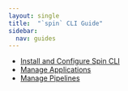 ```yaml
---
layout: single
title:  "`spin` CLI Guide"
sidebar:
  nav: guides
---
```


* [Install and Configure Spin CLI](/guides/spin/cli/)
* [Manage Applications](/guides/spin/app/)
* [Manage Pipelines](/guides/spin/pipeline/)
